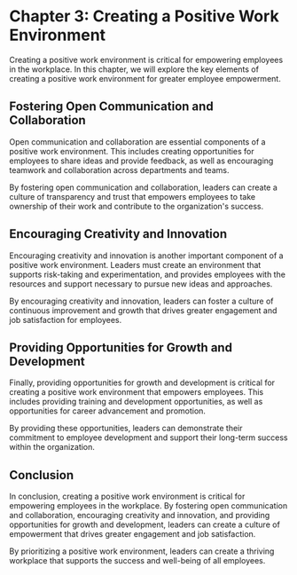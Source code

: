Chapter 3: Creating a Positive Work Environment
===============================================

Creating a positive work environment is critical for empowering employees in the workplace. In this chapter, we will explore the key elements of creating a positive work environment for greater employee empowerment.

Fostering Open Communication and Collaboration
----------------------------------------------

Open communication and collaboration are essential components of a positive work environment. This includes creating opportunities for employees to share ideas and provide feedback, as well as encouraging teamwork and collaboration across departments and teams.

By fostering open communication and collaboration, leaders can create a culture of transparency and trust that empowers employees to take ownership of their work and contribute to the organization's success.

Encouraging Creativity and Innovation
-------------------------------------

Encouraging creativity and innovation is another important component of a positive work environment. Leaders must create an environment that supports risk-taking and experimentation, and provides employees with the resources and support necessary to pursue new ideas and approaches.

By encouraging creativity and innovation, leaders can foster a culture of continuous improvement and growth that drives greater engagement and job satisfaction for employees.

Providing Opportunities for Growth and Development
--------------------------------------------------

Finally, providing opportunities for growth and development is critical for creating a positive work environment that empowers employees. This includes providing training and development opportunities, as well as opportunities for career advancement and promotion.

By providing these opportunities, leaders can demonstrate their commitment to employee development and support their long-term success within the organization.

Conclusion
----------

In conclusion, creating a positive work environment is critical for empowering employees in the workplace. By fostering open communication and collaboration, encouraging creativity and innovation, and providing opportunities for growth and development, leaders can create a culture of empowerment that drives greater engagement and job satisfaction.

By prioritizing a positive work environment, leaders can create a thriving workplace that supports the success and well-being of all employees.

